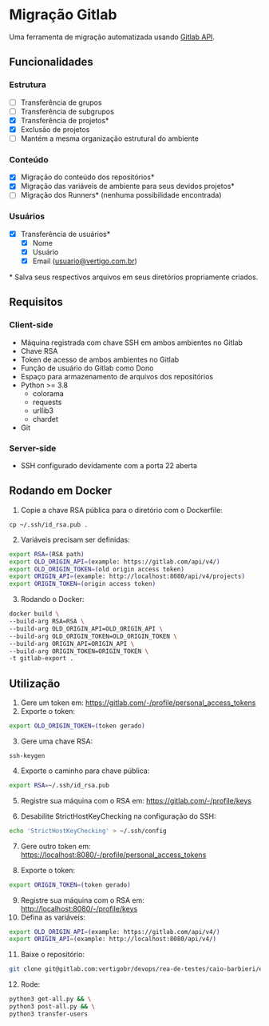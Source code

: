 # Migração Gitlab

Uma ferramenta de migração automatizada usando [Gitlab API](https://docs.gitlab.com/ee/api/).

## Funcionalidades

### Estrutura

- [ ] Transferência de grupos
- [ ] Transferência de subgrupos
- [x] Transferência de projetos*
- [x] Exclusão de projetos
- [ ] Mantém a mesma organização estrutural do ambiente

### Conteúdo

- [x] Migração do conteúdo dos repositórios*
- [x] Migração das variáveis de ambiente para seus devidos projetos*
- [ ] Migração dos Runners* (nenhuma possibilidade encontrada)

### Usuários

- [x] Transferência de usuários*
  - [x] Nome
  - [x] Usuário
  - [x] Email (usuario@vertigo.com.br)

\* Salva seus respectivos arquivos em seus diretórios propriamente criados.

## Requisitos

### Client-side

- Máquina registrada com chave SSH em ambos ambientes no Gitlab
- Chave RSA
- Token de acesso de ambos ambientes no Gitlab
- Função de usuário do Gitlab como Dono
- Espaço para armazenamento de arquivos dos repositórios
- Python >= 3.8
  - colorama
  - requests
  - urllib3
  - chardet
- Git

### Server-side

- SSH configurado devidamente com a porta 22 aberta

## Rodando em Docker

1. Copie a chave RSA pública para o diretório com o Dockerfile: 
  
`cp ~/.ssh/id_rsa.pub .`

2. Variáveis precisam ser definidas:

```bash
export RSA=(RSA path)
export OLD_ORIGIN_API=(example: https://gitlab.com/api/v4/)
export OLD_ORIGIN_TOKEN=(old origin access token)
export ORIGIN_API=(example: http://localhost:8080/api/v4/projects)
export ORIGIN_TOKEN=(origin access token)
```

3. Rodando o Docker:

```bash
docker build \
--build-arg RSA=RSA \
--build-arg OLD_ORIGIN_API=OLD_ORIGIN_API \
--build-arg OLD_ORIGIN_TOKEN=OLD_ORIGIN_TOKEN \
--build-arg ORIGIN_API=ORIGIN_API \
--build-arg ORIGIN_TOKEN=ORIGIN_TOKEN \
-t gitlab-export .
```

## Utilização

1. Gere um token em: <https://gitlab.com/-/profile/personal_access_tokens>
2. Exporte o token: 

```bash
export OLD_ORIGIN_TOKEN=(token gerado)
```

3. Gere uma chave RSA: 

`ssh-keygen`

4. Exporte o caminho para chave pública: 

```bash
export RSA=~/.ssh/id_rsa.pub
```

5. Registre sua máquina com o RSA em: <https://gitlab.com/-/profile/keys>

6. Desabilite StrictHostKeyChecking na configuração do SSH:

```bash
echo 'StrictHostKeyChecking' > ~/.ssh/config
```

7. Gere outro token em: <https://localhost:8080/-/profile/personal_access_tokens>

8.  Exporte o token: 

```bash
export ORIGIN_TOKEN=(token gerado)
```

9.  Registre sua máquina com o RSA em: <http://localhost:8080/-/profile/keys>
10. Defina as variáveis:

```bash
export OLD_ORIGIN_API=(example: https://gitlab.com/api/v4/)
export ORIGIN_API=(example: http://localhost:8080/api/v4/)
```

11. Baixe o repositório:

```bash
git clone git@gitlab.com:vertigobr/devops/rea-de-testes/caio-barbieri/exportacao-gitlab.git && cd exportacao-gitlab
```

12. Rode:

```bash
python3 get-all.py && \
python3 post-all.py && \
python3 transfer-users
```